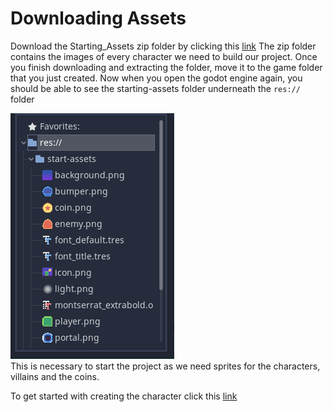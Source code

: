 # Downloading Assets
Download the Starting_Assets zip folder by clicking this [link](Starting_Assets.zip)
The zip folder contains the images of every character we need to build our project.
Once you finish downloading and extracting the folder, move it to the game folder that you just created.
Now when you open the godot engine again, you should be able to see the starting-assets folder underneath the ```res://``` folder

![gamepage](Images/res.png)
<br>
This is necessary to start the project as we need sprites for the characters, villains and the coins.

To get started with creating the character click this [link](Getting_Started/Character1.md)
